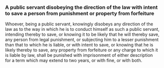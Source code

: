 ### A public servant disobeying the direction of the law with intent to save a person from punishment or property from forfeiture

Whoever, being a public servant, knowingly disobeys any direction of the law as to the way in which he is to conduct himself as such a public servant, intending thereby to save, or knowing it to be likely that he will thereby save, any person from legal punishment, or subjecting him to a lesser punishment than that to which he is liable, or with intent to save, or knowing that he is likely thereby to save, any property from forfeiture or any charge to which it is liable by law, shall be punished with imprisonment of either description for a term which may extend to two years, or with fine, or with both.
